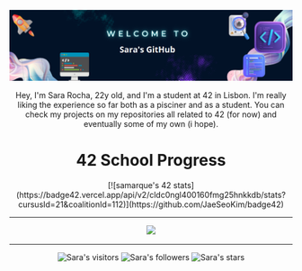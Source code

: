 <p align="center">
<img src="https://raw.githubusercontent.com/SaraIMRocha/SaraIMRocha/main/img/temp.png" width="700px">

<p align="center">
Hey, I'm Sara Rocha, 22y old, and I'm a student at 42 in Lisbon. I'm really liking the experience so far both as a pisciner and as a student. You can check my projects on my repositories all related to 42 (for now) and eventually some of my own (i hope).

<h1 style="text-align:center;">42 School Progress</h1>

<div align="center">
[![samarque's 42 stats](https://badge42.vercel.app/api/v2/cldc0ngl400160fmg25hnkkdb/stats?cursusId=21&coalitionId=112)](https://github.com/JaeSeoKim/badge42)
</div>

---

<div align="center">
<img src="https://github-readme-stats.vercel.app/api?username=SaraIMRocha&show_icons=true&theme=tokyonight"](https://github.com/SaraIMRocha/github-readme-stats)/>
</div>

---  
  
<p align="center">
<img alt="Sara's visitors" src="https://komarev.com/ghpvc/?username=SaraIMRocha&color=blue&style=flat&label=visitors" />
<img alt="Sara's followers" src="https://img.shields.io/github/followers/SaraIMRocha?color=blue" />
<img alt="Sara's stars" src="https://img.shields.io/github/stars/SaraIMRocha?color=blue" />
</p>
